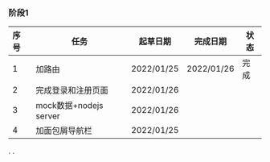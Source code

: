 ### 阶段1

| 序号 | 任务                   | 起草日期   | 完成日期   | 状态 |
| :--- | ---------------------- | ---------- | ---------- | ---- |
| 1    | 加路由                 | 2022/01/25 | 2022/01/26 | 完成 |
| 2    | 完成登录和注册页面     | 2022/01/26 |            |      |
| 3    | mock数据+nodejs server | 2022/01/26 |            |      |
| 4    | 加面包屑导航栏         | 2022/01/25 |            |      |
.
.























